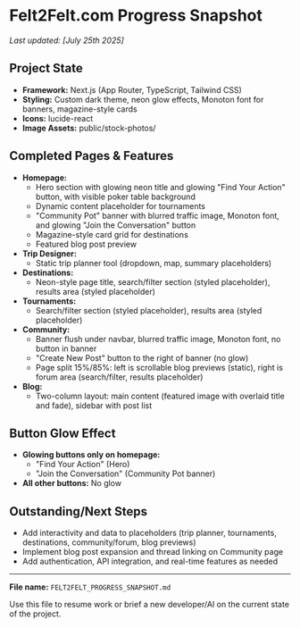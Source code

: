 # Felt2Felt.com Progress Snapshot

_Last updated: [July 25th 2025]_  

## Project State
- **Framework:** Next.js (App Router, TypeScript, Tailwind CSS)
- **Styling:** Custom dark theme, neon glow effects, Monoton font for banners, magazine-style cards
- **Icons:** lucide-react
- **Image Assets:** public/stock-photos/

## Completed Pages & Features
- **Homepage:**
  - Hero section with glowing neon title and glowing "Find Your Action" button, with visible poker table background
  - Dynamic content placeholder for tournaments
  - "Community Pot" banner with blurred traffic image, Monoton font, and glowing "Join the Conversation" button
  - Magazine-style card grid for destinations
  - Featured blog post preview
- **Trip Designer:**
  - Static trip planner tool (dropdown, map, summary placeholders)
- **Destinations:**
  - Neon-style page title, search/filter section (styled placeholder), results area (styled placeholder)
- **Tournaments:**
  - Search/filter section (styled placeholder), results area (styled placeholder)
- **Community:**
  - Banner flush under navbar, blurred traffic image, Monoton font, no button in banner
  - "Create New Post" button to the right of banner (no glow)
  - Page split 15%/85%: left is scrollable blog previews (static), right is forum area (search/filter, results placeholder)
- **Blog:**
  - Two-column layout: main content (featured image with overlaid title and fade), sidebar with post list

## Button Glow Effect
- **Glowing buttons only on homepage:**
  - "Find Your Action" (Hero)
  - "Join the Conversation" (Community Pot banner)
- **All other buttons:** No glow

## Outstanding/Next Steps
- Add interactivity and data to placeholders (trip planner, tournaments, destinations, community/forum, blog previews)
- Implement blog post expansion and thread linking on Community page
- Add authentication, API integration, and real-time features as needed

---

**File name:** `FELT2FELT_PROGRESS_SNAPSHOT.md`

Use this file to resume work or brief a new developer/AI on the current state of the project. 